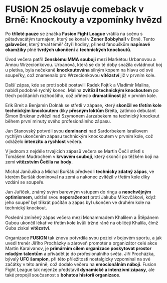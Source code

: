 # FUSION 25 oslavuje comeback v Brně: Knockouty a vzpomínky hvězd

Po __tříleté pauze__ se značka __Fusion Fight League__ vrátila na scénu s pětadvacátým turnajem, který se konal v __Zoner Bobbyhall__ v Brně. Tento __galavečer__, který trval téměř čtyři hodiny, přinesl fanouškům __napínavé okamžiky__ plné __tvrdých ukončení__ a __technických knockoutů__.

Úvod večera patřil __ženskému MMA souboji__ mezi Markétou Urbanovou a Annou Wrzecionkovou. Urbanová, která se do té doby snažila ovládnout boj u pletiva, byla nečekaně __knockoutována__ silným kopem na hlavu od své soupeřky, což znamenalo pro Wrzecionkovou __vítězství__ již v prvním kole.

Další zápas, kde se proti sobě postavili Radek Fojtík a Vladimír Malina, nabídl podobně rychlý konec. Malina __zvítězil technickým knockoutem__ po třech počítáních rozhodčího, což přineslo __dramatičnost__ již v prvním kole.

Erik Breit a Benjamin Dolnák se střetli v zápase, který __skončil ve třetím kole technickým knockoutem__ díky __přesným loktům__ Breita, zatímco debutant Šimon Bruknar zvítězil nad Szymonem Jarzabekem na technický knockout během první minuty svého profesionálního zápasu.

Jan Stanovský potvrdil svou __dominanci__ nad Sardorbekem Israilovem rychlým ukončením zápasu technickým knockoutem v prvním kole, což odráželo __intenzitu a rychlost__ večera.

V jednom z nejdéle trvajících zápasů večera se Martin Čečil střetl s Tomášem Mudrochem v __krvavém souboji__, který skončil po těžkém boji na zemi __vítězstvím Čečila na body__.

Michal Jančuška a Michal Buršák předvedli __technicky zdatný zápas__, ve kterém Buršák dominoval na zemi a nakonec zvítězil v třetím kole díky vzdání se soupeře.

Jan Juříček, známý svým barevným vstupem do ringu a __neochvějným optimismem__, udržel svou __neporaženost__ proti Jakubu Mikovčákovi, když jeho soupeř byl třikrát počítán a zápas byl ukončen ve druhém kole na technický knockout.

Poslední zmíněný zápas večera mezi Mohammadem Khalilem a Štěpánem Gubou ukončil lékař ve třetím kole kvůli tržné ráně na obličeji Khalila, čímž Guba získal __vítězství__.

Organizace __FUSION__ tak znovu potvrdila svou pozici v bojovém sportu, a jak uvedl trenér Jiřího Procházky a zároveň promotér a organizátor celé akce Martin Karaivanov, je __primárním cílem organizace poskytovat prostor mladým talentům__ a přivádět je do profesionálního světa. Jiří Procházka, bývalý __UFC šampion__, při této příležitosti nostalgicky vzpomínal na své začátky v této aréně, což dodalo večeru na __emocionálním náboji__. Fusion Fight League tak nejenže představil __dynamické a intenzivní zápasy__, ale také propojil současnost s __bohatou historií organizace__.